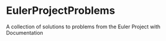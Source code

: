 # EulerProjectProblems
A collection of solutions to problems from the Euler Project with Documentation
